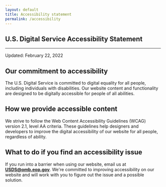 ```yaml
---
layout: default
title: Accessibility statement
permalink: /accessibility
---
```


<div class="grid-container">

  <section class="site-c-section">
    <div class="site-c-section-heading">
      <h1 class="site-c-section-heading__heading site-c-section-heading__heading--h1">U.S. Digital Service Accessibility Statement</h1>
    </div>
  </section>

  <hr aria-hidden="true">

  <section class="site-c-section">
    <div class="site-c-section__body usa-prose" markdown="1">

Updated: February 22, 2022

## Our commitment to accessibility

The U.S. Digital Service is committed to digital equality for all people, including individuals with disabilities. Our website content and functionality are designed to be digitally accessible for people of all abilities. 

## How we provide accessible content

We strive to follow the Web Content Accessibility Guidelines (WCAG) version 2.1, level AA criteria. These guidelines help designers and developers to improve the digital accessibility of our website for all people, regardless of ability. 

## What to do if you find an accessibility issue

If you run into a barrier when using our website, email us at <a href="mailto:USDS@omb.eop.gov"><b>USDS@omb.eop.gov</b></a>. We're committed to improving accessibility on our website and will work with you to figure out the issue and a possible solution.


</div>
</section>
</div>